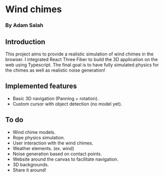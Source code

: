 # Wind chimes
### By Adam Salah

## Introduction
This project aims to provide a realistic simulation of wind chimes in the browser. I integrated React Three Fiber to build the 3D application on the web using Typescript.
The final goal is to have fully simulated physics for the chimes as well as realistic noise generation!

## Implemented features
- Basic 3D navigation (Panning + rotation).
- Custom cursor with object detection (no model yet).

## To do
- Wind chime models.
- Rope physics simulation.
- User interaction with the wind chimes.
- Weather elements. (ex. wind)
- Noise generation based on contact points.
- Website around the canvas to facilitate navigation.
- 3D backgrounds.
- Share it around!
